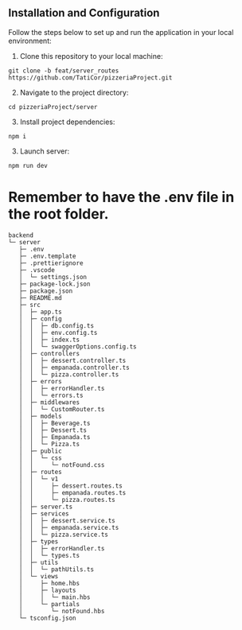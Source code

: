## Installation and Configuration

Follow the steps below to set up and run the application in your local environment:

1. Clone this repository to your local machine:

```
git clone -b feat/server_routes https://github.com/TatiCor/pizzeriaProject.git
```

2. Navigate to the project directory:

```
cd pizzeriaProject/server
```

3. Install project dependencies:

```
npm i
```

3. Launch server:

```
npm run dev
```

# Remember to have the .env file in the root folder.

```
backend
└─ server
   ├─ .env
   ├─ .env.template
   ├─ .prettierignore
   ├─ .vscode
   │  └─ settings.json
   ├─ package-lock.json
   ├─ package.json
   ├─ README.md
   ├─ src
   │  ├─ app.ts
   │  ├─ config
   │  │  ├─ db.config.ts
   │  │  ├─ env.config.ts
   │  │  ├─ index.ts
   │  │  └─ swaggerOptions.config.ts
   │  ├─ controllers
   │  │  ├─ dessert.controller.ts
   │  │  ├─ empanada.controller.ts
   │  │  └─ pizza.controller.ts
   │  ├─ errors
   │  │  ├─ errorHandler.ts
   │  │  └─ errors.ts
   │  ├─ middlewares
   │  │  └─ CustomRouter.ts
   │  ├─ models
   │  │  ├─ Beverage.ts
   │  │  ├─ Dessert.ts
   │  │  ├─ Empanada.ts
   │  │  └─ Pizza.ts
   │  ├─ public
   │  │  └─ css
   │  │     └─ notFound.css
   │  ├─ routes
   │  │  └─ v1
   │  │     ├─ dessert.routes.ts
   │  │     ├─ empanada.routes.ts
   │  │     └─ pizza.routes.ts
   │  ├─ server.ts
   │  ├─ services
   │  │  ├─ dessert.service.ts
   │  │  ├─ empanada.service.ts
   │  │  └─ pizza.service.ts
   │  ├─ types
   │  │  ├─ errorHandler.ts
   │  │  └─ types.ts
   │  ├─ utils
   │  │  └─ pathUtils.ts
   │  └─ views
   │     ├─ home.hbs
   │     ├─ layouts
   │     │  └─ main.hbs
   │     └─ partials
   │        └─ notFound.hbs
   └─ tsconfig.json

```
